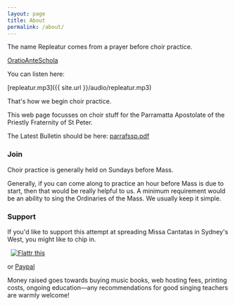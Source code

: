 ```yaml
---
layout: page
title: About
permalink: /about/
---
```


The name Repleatur comes from a prayer before choir practice.

[OratioAnteSchola](http://repleatur.net/wp-content/uploads/2012/03/OratioAnteSchola.pdf)

You can listen here:

[repleatur.mp3]({{ site.url }}/audio/repleatur.mp3)

That's how we begin choir practice.

This web page focusses on choir stuff for the Parramatta Apostolate of the Priestly Fraternity of St Peter.

The Latest Bulletin should be here: [parrafssp.pdf](http://repleatur.net/bulletins/parrafssp.pdf)

### Join

Choir practice is generally held on Sundays before Mass.

Generally, if you can come along to practice an hour before Mass is due to start, then that would be really helpful to us.  A minimum requirement would be an ability to sing the Ordinaries of the Mass.  We usually keep it simple.

### Support

If you'd like to support this attempt at spreading Missa Cantatas in Sydney's West, you might like to chip in. 

<script data-gratipay-username="veromary"
        data-gratipay-widget="button"
        src="//grtp.co/v1.js"></script> &nbsp; <a href="https://flattr.com/submit/auto?user_id=veromary&url=http%3A%2F%2Fwww.repleatur.net" target="_blank"><img src="//button.flattr.com/flattr-badge-large.png" alt="Flattr this" title="Flattr this" border="0"></a> 
 or <a href="http://paypal.me/veronicabrandt/">Paypal</a>

Money raised goes towards buying music books, web hosting fees, printing costs, ongoing education&mdash;any recommendations for good singing teachers are warmly welcome!


